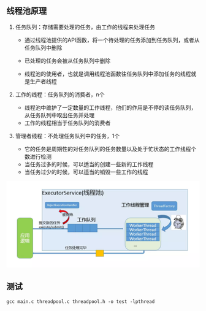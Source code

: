 ## 线程池原理

1. 任务队列：存储需要处理的任务，由工作的线程来处理任务

   - 通过线程池提供的API函数，将一个待处理的任务添加到任务队列，或者从任务队列中删除

   - 已处理的任务会被从任务队列中删除

   - 线程池的使用者，也就是调用线程池函数往任务队列中添加任务的线程就是生产者线程

2. 工作的线程：任务队列的消费者，n个

   - 线程池中维护了一定数量的工作线程，他们的作用是不停的读任务队列，从任务队列中取出任务并处理
   - 工作的线程相当于任务队列的消费者

3. 管理者线程：不处理任务队列中的任务，1个

   - 它的任务是周期性的对任务队列的任务数量以及处于忙状态的工作线程个数进行检测
   - 当任务过多的时候，可以适当的创建一些新的工作线程
   - 当任务过少的时候，可以适当的销毁一些工作的线程

![图片](REDEME/640.webp)



## 测试

```shell
gcc main.c threadpool.c threadpool.h -o test -lpthread
```

